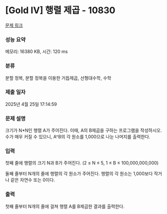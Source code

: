 # [Gold IV] 행렬 제곱 - 10830 

[문제 링크](https://www.acmicpc.net/problem/10830) 

### 성능 요약

메모리: 16380 KB, 시간: 120 ms

### 분류

분할 정복, 분할 정복을 이용한 거듭제곱, 선형대수학, 수학

### 제출 일자

2025년 4월 25일 17:14:59

### 문제 설명

<p>크기가 N*N인 행렬 A가 주어진다. 이때, A의 B제곱을 구하는 프로그램을 작성하시오. 수가 매우 커질 수 있으니, A^B의 각 원소를 1,000으로 나눈 나머지를 출력한다.</p>

### 입력 

 <p>첫째 줄에 행렬의 크기 N과 B가 주어진다. (2 ≤ N ≤  5, 1 ≤ B ≤ 100,000,000,000)</p>

<p>둘째 줄부터 N개의 줄에 행렬의 각 원소가 주어진다. 행렬의 각 원소는 1,000보다 작거나 같은 자연수 또는 0이다.</p>

### 출력 

 <p>첫째 줄부터 N개의 줄에 걸쳐 행렬 A를 B제곱한 결과를 출력한다.</p>


